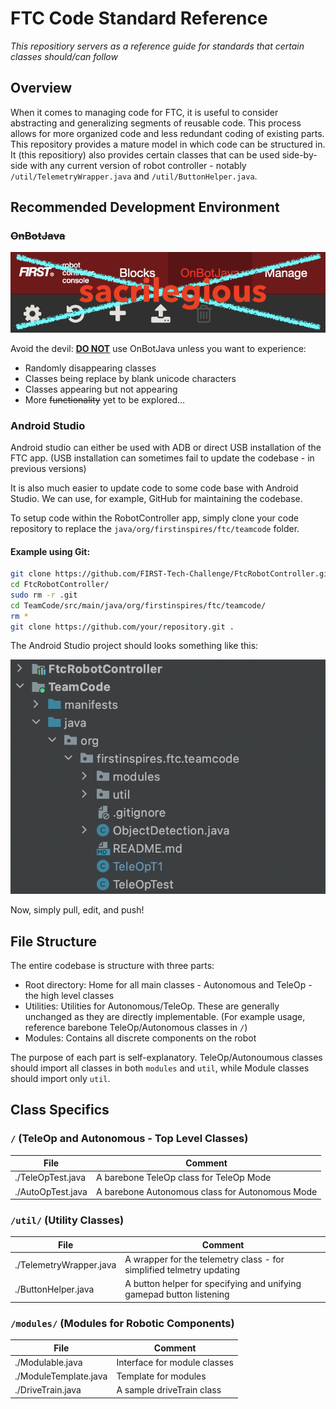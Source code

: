 # FTC Code Standard Reference
*This repositiory servers as a reference guide for standards that certain classes should/can follow*

## Overview

When it comes to managing code for FTC, it is useful to consider abstracting and generalizing segments of reusable code. This process allows for more organized code and less redundant coding of existing parts. This repository provides a mature model in which code can be structured in. It (this repositiory) also provides certain classes that can be used side-by-side with any current version of robot controller - notably `/util/TelemetryWrapper.java` and `/util/ButtonHelper.java`. 

## Recommended Development Environment

### ~~OnBotJava~~

![No OnBotJava](./imgs/onbotjava.png)

Avoid the devil: **<u>DO NOT</u>** use OnBotJava unless you want to experience:

- Randomly disappearing classes
- Classes being replace by blank unicode characters
- Classes appearing but not appearing
- More ~~functionality~~ yet to be explored…

### Android Studio

Android studio can either be used with ADB or direct USB installation of the FTC app. (USB installation can sometimes fail to update the codebase - in previous versions)

It is also much easier to update code to some code base with Android Studio. We can use, for example, GitHub for maintaining the codebase. 

To setup code within the RobotController app, simply clone your code repository to replace the `java/org/firstinspires/ftc/teamcode` folder.

#### Example using Git:

```bash
git clone https://github.com/FIRST-Tech-Challenge/FtcRobotController.git
cd FtcRobotController/
sudo rm -r .git
cd TeamCode/src/main/java/org/firstinspires/ftc/teamcode/
rm *
git clone https://github.com/your/repository.git .
```

The Android Studio project should looks something like this:

![Android Studio File Structure](./imgs/asfilestructure.png)

Now, simply pull, edit, and push!

## File Structure

The entire codebase is structure with three parts:

- Root directory: Home for all main classes - Autonomous and TeleOp - the high level classes
- Utilities: Utilities for Autonomous/TeleOp. These are generally unchanged as they are directly implementable. (For example usage, reference barebone TeleOp/Autonomous classes in `/`)
- Modules: Contains all discrete components on the robot

The purpose of each part is self-explanatory. TeleOp/Autonoumous classes should import all classes in both `modules` and `util`, while Module classes should import only `util`.

## Class Specifics

### `/` (TeleOp and Autonomous - Top Level Classes)

| File              | Comment                                         |
| ----------------- | ----------------------------------------------- |
| ./TeleOpTest.java | A barebone TeleOp class for TeleOp Mode         |
| ./AutoOpTest.java | A barebone Autonomous class for Autonomous Mode |

### `/util/` (Utility Classes)

| File                    | Comment                                                      |
| ----------------------- | ------------------------------------------------------------ |
| ./TelemetryWrapper.java | A wrapper for the telemetry class - for simplified telmetry updating |
| ./ButtonHelper.java     | A button helper for specifying and unifying gamepad button listening |

### `/modules/` (Modules for Robotic Components)

| File                  | Comment                      |
| --------------------- | ---------------------------- |
| ./Modulable.java      | Interface for module classes |
| ./ModuleTemplate.java | Template for modules         |
| ./DriveTrain.java     | A sample driveTrain class    |

